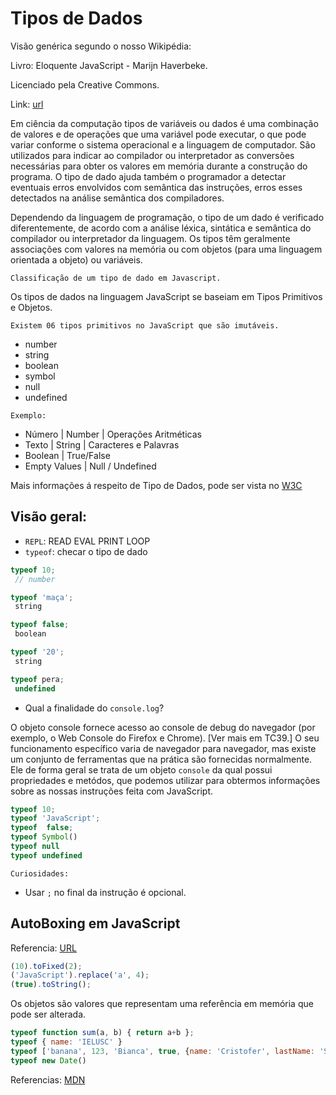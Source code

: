 # Tipos de Dados

Visão genérica segundo o nosso Wikipédia:

Livro: Eloquente JavaScript -  Marijn Haverbeke.

Licenciado pela Creative Commons. 

Link: [url](https://braziljs.github.io/eloquente-javascript/)

Em ciência da computação tipos de variáveis ou dados é uma combinação de valores e de operações que uma variável pode executar, o que pode variar conforme o sistema operacional e a linguagem de computador. São utilizados para indicar ao compilador ou interpretador as conversões necessárias para obter os valores em memória durante a construção do programa. O tipo de dado ajuda também o programador a detectar eventuais erros envolvidos com semântica das instruções, erros esses detectados na análise semântica dos compiladores.

Dependendo da linguagem de programação, o tipo de um dado é verificado diferentemente, de acordo com a análise léxica, sintática e semântica do compilador ou interpretador da linguagem. Os tipos têm geralmente associações com valores na memória ou com objetos (para uma linguagem orientada a objeto) ou variáveis.


`Classificação de um tipo de dado em Javascript.`

Os tipos de dados na linguagem JavaScript se baseiam em Tipos Primitivos e Objetos.

`Existem 06 tipos primitivos no JavaScript que são imutáveis.`

 - number
 - string
 - boolean
 - symbol
 - null
 - undefined

`Exemplo:`

 - Número | Number | Operações Aritméticas
 - Texto | String | Caracteres e Palavras
 - Boolean | True/False
 - Empty Values | Null / Undefined

 Mais informações á respeito de Tipo de Dados, pode ser vista no [W3C](https://www.w3schools.com/js/js_type_conversion.asp)



 
 ##  Visão geral:

 * `REPL`: READ EVAL PRINT LOOP
 * `typeof`: checar o tipo de dado
 
 ```js
 typeof 10;  
  // number

 typeof 'maça'; 
  string

typeof false;
  boolean

typeof '20';
  string

typeof pera;
  undefined
```

* Qual a finalidade do `console.log`?

O objeto console fornece acesso ao console de debug do navegador
(por exemplo, o Web Console do Firefox e Chrome).  [Ver mais em TC39.] 
O seu funcionamento específico varia de navegador para navegador, mas existe um conjunto de 
ferramentas que na prática são fornecidas normalmente. Ele de forma geral se trata de um objeto 
`console` da qual possui propriedades e metódos, que podemos utilizar para obtermos informações 
sobre as nossas instruções feita com JavaScript.

 ```js
 typeof 10;
 typeof 'JavaScript';
 typeof  false;
 typeof Symbol()
 typeof null
 typeof undefined
 ``` 

`Curiosidades: `

 - Usar `;` no final da instrução é opcional.

## AutoBoxing em JavaScript

 Referencia: [URL](https://www.itsbeyondsimple.com/java-auto-boxing-unboxing/)

```js
(10).toFixed(2);
('JavaScript').replace('a', 4);
(true).toString();
```

Os objetos são valores  que representam  uma referência em memória que pode ser alterada.

```js
typeof function sum(a, b) { return a+b };
typeof { name: 'IELUSC' }
typeof ['banana', 123, 'Bianca', true, {name: 'Cristofer', lastName: 'Sousa'}]
typeof new Date()
```

Referencias: 
[MDN](https://developer.mozilla.org/en-US/docs/Glossary/Primitive)